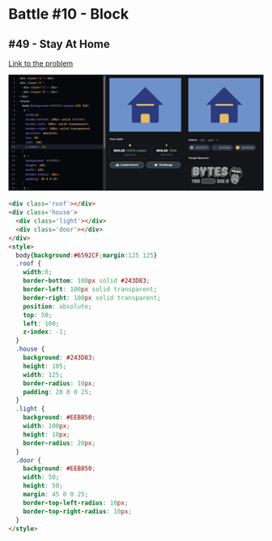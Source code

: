 # Battle #10 - Block

## #49 - Stay At Home

[Link to the problem](https://cssbattle.dev/play/49)

![result](../../Images/Battle%2010/49-Stay-At-Home.png)

```html
<div class='roof'></div>
<div class='house'>
  <div class='light'></div>
  <div class='door'></div>
</div>
<style>
  body{background:#6592CF;margin:125 125}
  .roof {
    width:0;
    border-bottom: 100px solid #243D83;
    border-left: 100px solid transparent;
    border-right: 100px solid transparent;
    position: absolute;
    top: 50;
    left: 100;
    z-index: -1;
  }
  .house {
    background: #243D83;
    height: 105;
    width: 125;
    border-radius: 10px;
    padding: 20 0 0 25;
  }
  .light {
    background: #EEB850;
    width: 100px;
    height: 10px;
    border-radius: 20px;
  } 
  .door {
    background: #EEB850;
    width: 50;
    height: 50;
    margin: 45 0 0 25;
    border-top-left-radius: 10px;
    border-top-right-radius: 10px;
  }
</style>